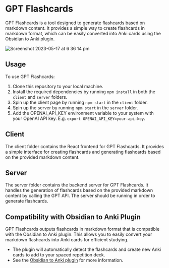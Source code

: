 # GPT Flashcards

GPT Flashcards is a tool designed to generate flashcards based on markdown content. It provides a simple way to create flashcards in markdown format, which can be easily converted into Anki cards using the Obsidian to Anki plugin.

![Screenshot 2023-05-17 at 6 36 14 pm](https://github.com/thomasyao15/gpt-flashcards/assets/64414639/7a602533-ea2d-4a22-aa1d-5a43bdec5d00)


## Usage

To use GPT Flashcards:

1. Clone this repository to your local machine.
2. Install the required dependencies by running `npm install` in both the `client` and `server` folders.
3. Spin up the client page by running `npm start` in the `client` folder.
4. Spin up the server by running `npm start` in the `server` folder.
5. Add the OPENAI_API_KEY environment variable to your system with your OpenAI API key. E.g. `export OPENAI_API_KEY=your-api-key`.

## Client

The client folder contains the React frontend for GPT Flashcards. It provides a simple interface for creating flashcards and generating flashcards based on the provided markdown content.

## Server

The server folder contains the backend server for GPT Flashcards. It handles the generation of flashcards based on the provided markdown content by calling the GPT API. The server should be running in order to generate flashcards.

## Compatibility with Obsidian to Anki Plugin

GPT Flashcards outputs flashcards in markdown format that is compatible with the Obsidian to Anki plugin. This allows you to easily convert your markdown flashcards into Anki cards for efficient studying.

- The plugin will automatically detect the flashcards and create new Anki cards to add to your spaced repetition deck.
- See the [Obsidian to Anki plugin](https://github.com/Pseudonium/Obsidian_to_Anki) for more information.
